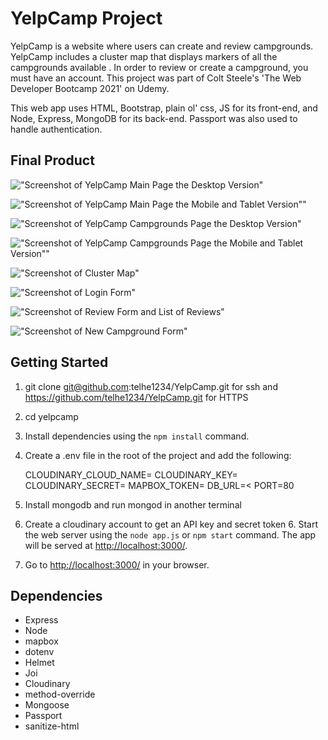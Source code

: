 # YelpCamp Project

YelpCamp is a website where users can create and review campgrounds. YelpCamp includes a cluster map that displays markers of all the campgrounds available . In order to review or create a campground, you must have an account. This project was part of Colt Steele's 'The Web Developer Bootcamp 2021' on Udemy.

This web app uses HTML, Bootstrap, plain ol' css, JS for its front-end, and Node, Express, MongoDB for its back-end. Passport was also used to handle authentication.

## Final Product

!["Screenshot of YelpCamp Main Page the Desktop Version"](https://github.com/telhe1234/YelpCamp/blob/main/docs/YelpCamp_IMain_Page.png)

!["Screenshot of YelpCamp Main Page the Mobile and Tablet Version""](https://github.com/telhe1234/YelpCamp/blob/main/docs/YelpcamMainPage.jpg)

!["Screenshot of YelpCamp Campgrounds Page the Desktop Version"](https://github.com/telhe1234/YelpCamp/blob/main/docs/campgrounds_index_Page.png)

!["Screenshot of YelpCamp Campgrounds Page the Mobile and Tablet Version""](https://github.com/telhe1234/YelpCamp/blob/main/docs/YelpCampCampgroundsPage.jpg)

!["Screenshot of Cluster Map"](https://github.com/telhe1234/YelpCamp/blob/main/docs/cluster_Map.png)

!["Screenshot of Login Form"](https://github.com/telhe1234/YelpCamp/blob/main/docs/login_page.png)

!["Screenshot of Review Form and List of Reviews"](https://github.com/telhe1234/YelpCamp/blob/main/docs/leave_a_review_and_reviews_list.png)

!["Screenshot of New Campground Form"](https://github.com/telhe1234/YelpCamp/blob/main/docs/create_new_campground_page.png)

## Getting Started

1. git clone git@github.com:telhe1234/YelpCamp.git for ssh and https://github.com/telhe1234/YelpCamp.git for HTTPS
2. cd yelpcamp
3. Install dependencies using the `npm install` command.
4. Create a .env file in the root of the project and add the following:

   CLOUDINARY_CLOUD_NAME=<name>
   CLOUDINARY_KEY=<key>
   CLOUDINARY_SECRET=<secret>
   MAPBOX_TOKEN=<token>
   DB_URL=<<url>
   PORT=80

5. Install mongodb and run mongod in another terminal
6. Create a cloudinary account to get an API key and secret token 6. Start the web server using the `node app.js` or `npm start` command. The app will be served at <http://localhost:3000/>.
7. Go to <http://localhost:3000/> in your browser.

## Dependencies

- Express
- Node
- mapbox
- dotenv
- Helmet
- Joi
- Cloudinary
- method-override
- Mongoose
- Passport
- sanitize-html
